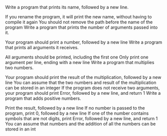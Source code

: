 Write a program that prints its name, followed by a new line.

If you rename the program, it will print the new name, without having to compile it again You should not remove the path before the name of the program Write a program that prints the number of arguments passed into it.

Your program should print a number, followed by a new line Write a program that prints all arguments it receives.

All arguments should be printed, including the first one Only print one argument per line, ending with a new line Write a program that multiplies two numbers.

Your program should print the result of the multiplication, followed by a new line You can assume that the two numbers and result of the multiplication can be stored in an integer If the program does not receive two arguments, your program should print Error, followed by a new line, and return 1 Write a program that adds positive numbers.

Print the result, followed by a new line If no number is passed to the program, print 0, followed by a new line If one of the number contains symbols that are not digits, print Error, followed by a new line, and return 1 You can assume that numbers and the addition of all the numbers can be stored in an int